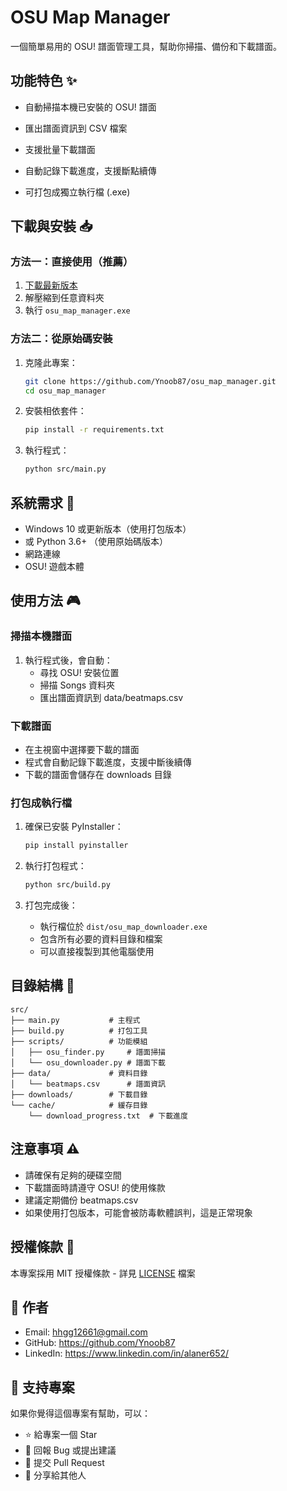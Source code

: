 # OSU Map Manager

一個簡單易用的 OSU! 譜面管理工具，幫助你掃描、備份和下載譜面。

## 功能特色 ✨

- 自動掃描本機已安裝的 OSU! 譜面

- 匯出譜面資訊到 CSV 檔案
- 支援批量下載譜面
- 自動記錄下載進度，支援斷點續傳
- 可打包成獨立執行檔 (.exe)

## 下載與安裝 📥

### 方法一：直接使用（推薦）

1. [下載最新版本](https://github.com/Ynoob87/osu_map_manager/releases)
2. 解壓縮到任意資料夾
3. 執行 `osu_map_manager.exe`

### 方法二：從原始碼安裝

1. 克隆此專案：

   ```bash
   git clone https://github.com/Ynoob87/osu_map_manager.git
   cd osu_map_manager
   ```

2. 安裝相依套件：

   ```bash
   pip install -r requirements.txt
   ```

3. 執行程式：
   ```bash
   python src/main.py
   ```

## 系統需求 🔧

- Windows 10 或更新版本（使用打包版本）
- 或 Python 3.6+ （使用原始碼版本）
- 網路連線
- OSU! 遊戲本體

## 使用方法 🎮

### 掃描本機譜面

1. 執行程式後，會自動：
   - 尋找 OSU! 安裝位置
   - 掃描 Songs 資料夾
   - 匯出譜面資訊到 data/beatmaps.csv

### 下載譜面

- 在主視窗中選擇要下載的譜面
- 程式會自動記錄下載進度，支援中斷後續傳
- 下載的譜面會儲存在 downloads 目錄

### 打包成執行檔

1. 確保已安裝 PyInstaller：

   ```bash
   pip install pyinstaller
   ```

2. 執行打包程式：

   ```bash
   python src/build.py
   ```

3. 打包完成後：
   - 執行檔位於 `dist/osu_map_downloader.exe`
   - 包含所有必要的資料目錄和檔案
   - 可以直接複製到其他電腦使用

## 目錄結構 📁

```
src/
├── main.py           # 主程式
├── build.py          # 打包工具
├── scripts/          # 功能模組
│   ├── osu_finder.py     # 譜面掃描
│   └── osu_downloader.py # 譜面下載
├── data/             # 資料目錄
│   └── beatmaps.csv      # 譜面資訊
├── downloads/        # 下載目錄
└── cache/            # 緩存目錄
    └── download_progress.txt  # 下載進度
```

## 注意事項 ⚠️

- 請確保有足夠的硬碟空間
- 下載譜面時請遵守 OSU! 的使用條款
- 建議定期備份 beatmaps.csv
- 如果使用打包版本，可能會被防毒軟體誤判，這是正常現象

## 授權條款 📜

本專案採用 MIT 授權條款 - 詳見 [LICENSE](LICENSE) 檔案

## 👤 作者

- Email: hhgg12661@gmail.com
- GitHub: https://github.com/Ynoob87
- LinkedIn: https://www.linkedin.com/in/alaner652/

## 💖 支持專案

如果你覺得這個專案有幫助，可以：

- ⭐ 給專案一個 Star
- 🐛 回報 Bug 或提出建議
- 🔀 提交 Pull Request
- 📢 分享給其他人
